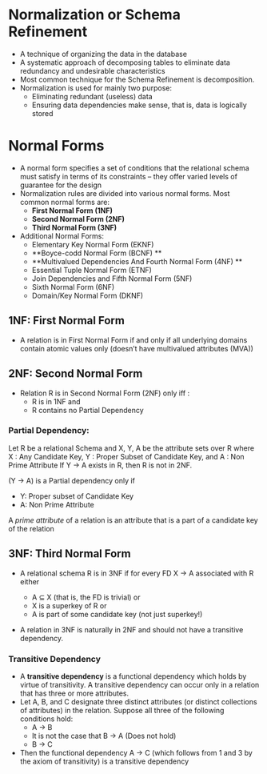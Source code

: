 # Normalization or Schema Refinement
- A technique of organizing the data in the database
- A systematic approach of decomposing tables to eliminate data redundancy and undesirable characteristics
- Most common technique for the Schema Refinement is decomposition.
- Normalization is used for mainly two purpose:
    - Eliminating redundant (useless) data
    - Ensuring data dependencies make sense, that is, data is logically stored

# Normal Forms
- A normal form specifies a set of conditions that the relational schema must satisfy in terms of its constraints – they offer varied levels of guarantee for the design
- Normalization rules are divided into various normal forms. Most common normal forms are:
  - **First Normal Form (1NF)**
  - **Second Normal Form (2NF)**
  - **Third Normal Form (3NF)**
- Additional Normal Forms:
    - Elementary Key Normal Form (EKNF) 
    - **Boyce-codd Normal Form (BCNF) **
    - **Multivalued Dependencies And Fourth Normal Form (4NF) **
    - Essential Tuple Normal Form (ETNF) 
    - Join Dependencies and Fifth Normal Form (5NF) 
    - Sixth Normal Form (6NF)
    - Domain/Key Normal Form (DKNF)

## 1NF: First Normal Form
- A relation is in First Normal Form if and only if all underlying domains contain atomic values only (doesn’t have multivalued attributes (MVA))

## 2NF: Second Normal Form
- Relation R is in Second Normal Form (2NF) only iff : 
    - R is in 1NF and
    - R contains no Partial Dependency

### Partial Dependency:
Let R be a relational Schema and X, Y, A be the attribute sets over R where X : Any Candidate Key, Y : Proper Subset of Candidate Key, and A : Non Prime Attribute 
    If Y → A exists in R, then R is not in 2NF.

(Y → A) is a Partial dependency only if 
- Y: Proper subset of Candidate Key 
- A: Non Prime Attribute

A *prime attribute* of a relation is an attribute that is a part of a candidate key of the relation

## 3NF: Third Normal Form
- A relational schema R is in 3NF if for every FD X → A associated with R either
    - A ⊆ X (that is, the FD is trivial) or 
    - X is a superkey of R or
    - A is part of some candidate key (not just superkey!)

- A relation in 3NF is naturally in 2NF and should not have a transitive dependency.

### Transitive Dependency
- A **transitive dependency** is a functional dependency which holds by virtue of transitivity. A transitive dependency can occur only in a relation that has three or more attributes.
- Let A, B, and C designate three distinct attributes (or distinct collections of attributes) in the relation. Suppose all three of the following conditions hold: 
    - A → B 
    - It is not the case that B → A (Does not hold)
    - B → C
- Then the functional dependency A → C (which follows from 1 and 3 by the axiom of transitivity) is a transitive dependency 

